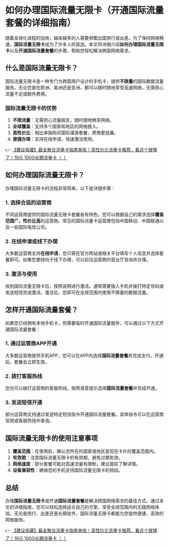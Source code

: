 # 如何办理国际流量无限卡（开通国际流量套餐的详细指南）

随着全球化进程的加快，越来越多的人需要频繁出国旅行或出差。为了保持网络畅通，**国际流量无限卡**成为了许多人的首选。本文将详细介绍**如何办理国际流量无限卡**以及**开通国际流量套餐**的步骤，帮助您轻松解决跨国网络需求。

## 什么是国际流量无限卡？

国际流量无限卡是一种专门为跨国用户设计的手机卡，提供**不限量**的国际数据流量服务。无论您是在欧洲、美洲还是亚洲，都可以随时随地享受高速网络，无需担心流量不足或额外费用。

### 国际流量无限卡的优势

1. **不限流量**：无需担心流量超支，随时随地畅享网络。
2. **全球覆盖**：支持多个国家和地区的网络接入。
3. **高性价比**：相比单独购买国际漫游套餐，费用更低廉。
4. **便捷办理**：支持在线申请，快速激活使用。

👉 [【建议收藏】最全聚合流量卡指南来啦！高性价比流量卡推荐，看这个就够了！19元 100G长期流量卡 ！！](https://bit.ly/Liuliangka)

## 如何办理国际流量无限卡？

办理国际流量无限卡的流程非常简单，以下是详细步骤：

### 1. 选择合适的运营商

不同运营商提供的国际流量无限卡套餐各有特色。您可以根据自己的需求选择**覆盖范围广、性价比高**的运营商。常见的国际流量卡运营商包括中国移动、中国联通以及一些国际电信公司。

### 2. 在线申请或线下办理

大多数运营商支持**在线申请**，您只需在官方网站或相关平台填写个人信息并选择套餐即可。如果您更倾向于线下办理，可以前往运营商的营业厅咨询并办理。

### 3. 激活与使用

收到国际流量无限卡后，按照说明进行激活。通常需要插入手机并拨打特定号码或发送短信完成激活。激活后，您即可在全球范围内使用不限量的数据流量。

## 怎样开通国际流量套餐？

如果您已经拥有本地手机卡，但需要临时开通国际流量服务，可以通过以下方式开通国际流量套餐：

### 1. 通过运营商APP开通

大多数运营商提供手机APP，您可以在APP内选择**国际流量套餐**并完成支付。开通后，套餐会立即生效。

### 2. 拨打客服热线

您也可以拨打运营商的客服热线，按照语音提示选择**国际流量套餐**并完成开通。

### 3. 发送短信开通

部分运营商支持通过发送特定短信指令开通国际流量套餐。具体指令可以在运营商官网或客服热线中查询。

## 国际流量无限卡的使用注意事项

1. **覆盖范围**：在使用前，确认您所在的国家或地区是否在卡片的覆盖范围内。
2. **有效期**：注意国际流量无限卡的有效期，避免过期失效。
3. **网络速度**：部分套餐可能对高速流量有限制，建议提前了解详情。
4. **设备兼容性**：确保您的手机支持国际流量无限卡的频段。

## 总结

办理**国际流量无限卡**或开通**国际流量套餐**是解决跨国网络需求的最佳方式。通过本文的详细指南，您可以轻松选择适合自己的方案，享受全球范围内的无缝网络体验。无论是旅行、出差还是长期驻外，国际流量无限卡都能为您提供便捷、高效的网络服务。

👉 [【建议收藏】最全聚合流量卡指南来啦！高性价比流量卡推荐，看这个就够了！19元 100G长期流量卡 ！！](https://bit.ly/Liuliangka)